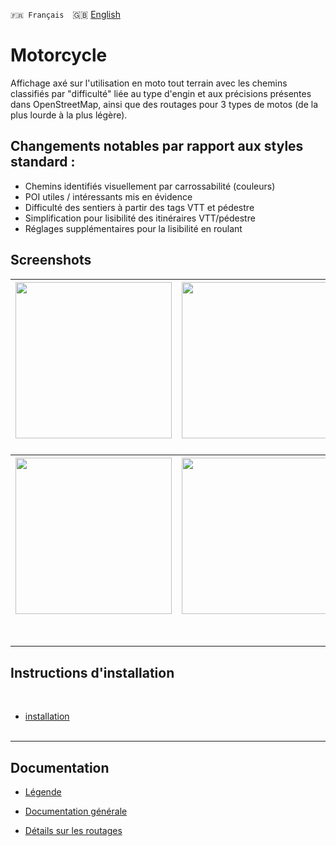 `🇫🇷 Français`&emsp;🇬🇧 [English](readme_en.md)

# Motorcycle
Affichage axé sur l'utilisation en moto tout terrain avec les chemins classifiés par "difficulté" liée au type d'engin et aux précisions présentes dans OpenStreetMap, ainsi que des routages pour 3 types de motos (de la plus lourde à la plus légère).

## Changements notables par rapport aux styles standard :

- Chemins identifiés visuellement par carrossabilité (couleurs)<br>
- POI utiles / intéressants mis en évidence<br>
- Difficulté des sentiers à partir des tags VTT et pédestre<br>
- Simplification pour lisibilité des itinéraires VTT/pédestre<br>
- Réglages supplémentaires pour la lisibilité en roulant<br>

## Screenshots<br>

| <img src="https://user-images.githubusercontent.com/83398215/183831439-a7dd7cf4-dcf2-4445-8d46-e685157f93bf.jpg" width="250" /> | <img src="https://user-images.githubusercontent.com/83398215/183831631-e2f86260-1324-4201-8042-be67361d5ef0.jpg" width="250" /> | <img src="https://user-images.githubusercontent.com/83398215/183832089-7a685512-f251-4986-81de-f92a765f964f.jpg" width="250" /> |
| :-------------: | :-------------: | :-------------: |

### 
| <img src="https://user-images.githubusercontent.com/83398215/183832776-3ed55db4-1ce4-4e79-8c3e-97a521e8722e.jpg" width="250" /> | <img src="https://user-images.githubusercontent.com/83398215/183832485-45b79c76-e6db-4ccb-b058-5220a79175e5.jpg" width="250" /> | <img src="https://user-images.githubusercontent.com/83398215/183832969-e00c8ae1-ec4a-472a-8a17-95958cdeab14.jpg" width="250" /> |
| :-------------: | :-------------: | :-------------: |
<br>

---

## Instructions d'installation
<br>

- [installation](https://github.com/OsmAnd-Rendering/Motorcycle/blob/main/installation.md)<br><br>

---

## Documentation

- [Légende](Legend.md)

- [Documentation générale](https://github.com/OsmAnd-Rendering/Motorcycle/wiki)

- [Détails sur les routages](routage.md)
